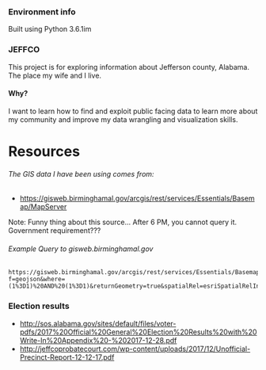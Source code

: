 ### Environment info
Built using Python 3.6.1im

### JEFFCO
This project is for exploring information about Jefferson county, Alabama.  
The place my wife and I live.

#### Why?
I want to learn how to find and exploit public facing data to learn more about 
my community and improve my data wrangling and visualization skills.

# Resources
###### The GIS data I have been using comes from:
- https://gisweb.birminghamal.gov/arcgis/rest/services/Essentials/Basemap/MapServer

Note: Funny thing about this source... After 6 PM, you cannot query it.  
    Government requirement???
###### Example Query to gisweb.birminghamal.gov  
    https://gisweb.birminghamal.gov/arcgis/rest/services/Essentials/Basemap/MapServer/11/query?f=geojson&where=(1%3D1)%20AND%20(1%3D1)&returnGeometry=true&spatialRel=esriSpatialRelIntersects&outFields=*


### Election results
- http://sos.alabama.gov/sites/default/files/voter-pdfs/2017%20Official%20General%20Election%20Results%20with%20Write-In%20Appendix%20-%202017-12-28.pdf
- http://jeffcoprobatecourt.com/wp-content/uploads/2017/12/Unofficial-Precinct-Report-12-12-17.pdf
